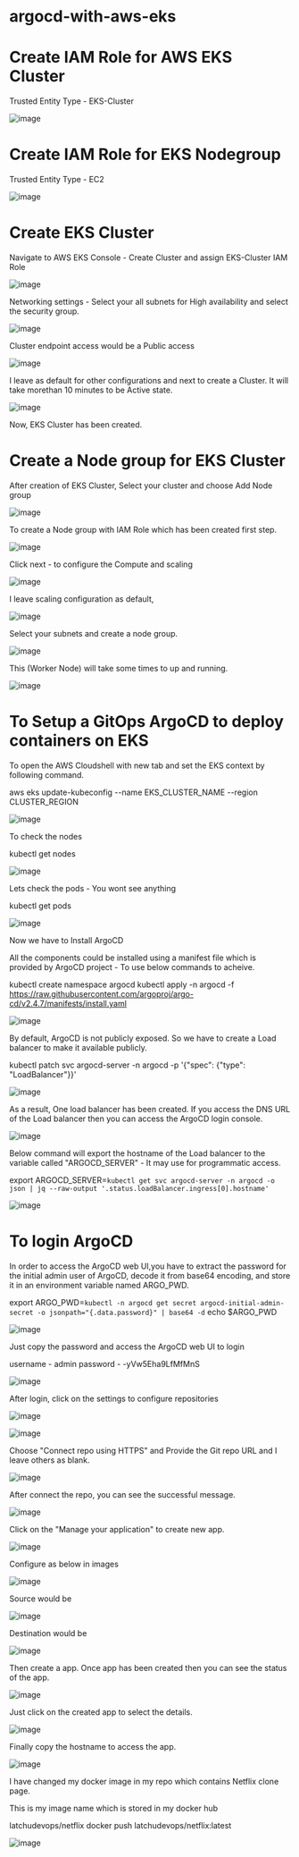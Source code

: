 # argocd-with-aws-eks

# Create IAM Role for AWS EKS Cluster

Trusted Entity Type - EKS-Cluster

![image](https://github.com/kohlidevops/argocd-with-aws-eks/assets/100069489/3cbf3bfa-b80c-4e98-8712-57a60b1bf46f)

# Create IAM Role for EKS Nodegroup

Trusted Entity Type - EC2

![image](https://github.com/kohlidevops/argocd-with-aws-eks/assets/100069489/dbe5c164-81fa-4407-8545-0fa42b066054)

# Create EKS Cluster

Navigate to AWS EKS Console - Create Cluster and assign EKS-Cluster IAM Role

![image](https://github.com/kohlidevops/argocd-with-aws-eks/assets/100069489/610aa971-2e46-4d65-826e-263f522baf69)

Networking settings - Select your all subnets for High availability and select the security group.

![image](https://github.com/kohlidevops/argocd-with-aws-eks/assets/100069489/c7b0003d-03a6-4abe-855a-5b3380749aae)

Cluster endpoint access would be a Public access

![image](https://github.com/kohlidevops/argocd-with-aws-eks/assets/100069489/1b4dee57-33dc-4d1a-808c-428c8e1d5d5d)

I leave as default for other configurations and next to create a Cluster. It will take morethan 10 minutes to be Active state.

![image](https://github.com/kohlidevops/argocd-with-aws-eks/assets/100069489/7f1565c4-c00d-4e5a-af01-1e49f0f1b0ef)

Now, EKS Cluster has been created.

# Create a Node group for EKS Cluster

After creation of EKS Cluster, Select your cluster and choose Add Node group

![image](https://github.com/kohlidevops/argocd-with-aws-eks/assets/100069489/ef24d51b-b319-4463-a488-e2fca669b179)

To create a Node group with IAM Role which has been created first step.

![image](https://github.com/kohlidevops/argocd-with-aws-eks/assets/100069489/df38f071-f448-4591-ba70-643d20d9765d)

Click next - to configure the Compute and scaling

![image](https://github.com/kohlidevops/argocd-with-aws-eks/assets/100069489/4b0867ef-d524-4f66-bdee-c2df7ddd2ad1)

I leave scaling configuration as default,

![image](https://github.com/kohlidevops/argocd-with-aws-eks/assets/100069489/6cb83ddc-53b1-428b-8814-bf5e05e9ac27)

Select your subnets and create a node group.

![image](https://github.com/kohlidevops/argocd-with-aws-eks/assets/100069489/0926e20b-2d70-492f-a954-624351df6176)

This (Worker Node) will take some times to up and running.

![image](https://github.com/kohlidevops/argocd-with-aws-eks/assets/100069489/6ff1b81e-aaea-4192-875e-bd5494caaf09)

# To Setup a GitOps ArgoCD to deploy containers on EKS

To open the AWS Cloudshell with new tab and set the EKS context by following command.

  aws eks update-kubeconfig --name EKS_CLUSTER_NAME --region CLUSTER_REGION

![image](https://github.com/kohlidevops/argocd-with-aws-eks/assets/100069489/37e439fc-38b6-43e9-9b98-db32b27190d3)

To check the nodes

  kubectl get nodes

![image](https://github.com/kohlidevops/argocd-with-aws-eks/assets/100069489/5c9f5b98-38b8-47c9-9452-4ca8f99ee721)

Lets check the pods - You wont see anything

  kubectl get pods

![image](https://github.com/kohlidevops/argocd-with-aws-eks/assets/100069489/ebb678ea-46a5-4631-8970-893bb1bdba8a)

Now we have to Install ArgoCD

All the components could be installed using a manifest file which is provided by ArgoCD project - To use below commands to acheive.

  kubectl create namespace argocd
  kubectl apply -n argocd -f https://raw.githubusercontent.com/argoproj/argo-cd/v2.4.7/manifests/install.yaml

![image](https://github.com/kohlidevops/argocd-with-aws-eks/assets/100069489/717858a4-1120-4b97-b327-78ff5e2a2c81)

By default, ArgoCD is not publicly exposed. So we have to create a Load balancer to make it available publicly.

  kubectl patch svc argocd-server -n argocd -p '{"spec": {"type": "LoadBalancer"}}'

![image](https://github.com/kohlidevops/argocd-with-aws-eks/assets/100069489/2f22735f-9f39-42c7-9a37-23d937650025)

As a result, One load balancer has been created. If you access the DNS URL of the Load balancer then you can access the ArgoCD login console.

![image](https://github.com/kohlidevops/argocd-with-aws-eks/assets/100069489/a6edbe05-d54d-42a7-8311-a51e839ca61c)

Below command will export the hostname of the Load balancer to the variable called "ARGOCD_SERVER" - It may use for programmatic access.

  export ARGOCD_SERVER=`kubectl get svc argocd-server -n argocd -o json | jq --raw-output '.status.loadBalancer.ingress[0].hostname'`

![image](https://github.com/kohlidevops/argocd-with-aws-eks/assets/100069489/966e72de-a404-4d0a-8e79-999a36379fb3)

# To login ArgoCD

In order to access the ArgoCD web UI,you have to extract the password for the initial admin user of ArgoCD, decode it from base64 encoding, and store it in an environment variable named ARGO_PWD.

  export ARGO_PWD=`kubectl -n argocd get secret argocd-initial-admin-secret -o jsonpath="{.data.password}" | base64 -d`
  echo $ARGO_PWD

![image](https://github.com/kohlidevops/argocd-with-aws-eks/assets/100069489/3dae25c9-4bd7-4bce-9ed4-62f103a3b4f1)

Just copy the password and access the ArgoCD web UI to login

  username - admin
  password - -yVw5Eha9LfMfMnS

![image](https://github.com/kohlidevops/argocd-with-aws-eks/assets/100069489/9720ae9d-33c4-4ffe-b8ef-abad6070e9b3)

After login, click on the settings to configure repositories

![image](https://github.com/kohlidevops/argocd-with-aws-eks/assets/100069489/74f62dfe-5183-40f1-8557-bfbc193fffd7)

![image](https://github.com/kohlidevops/argocd-with-aws-eks/assets/100069489/0ec5163a-0216-436d-8e54-29baf0ae2663)

Choose "Connect repo using HTTPS" and Provide the Git repo URL and I leave others as blank.

![image](https://github.com/kohlidevops/argocd-with-aws-eks/assets/100069489/9a1392f4-a2ed-46dd-9a8a-48a6893eae00)

After connect the repo, you can see the successful message.

![image](https://github.com/kohlidevops/argocd-with-aws-eks/assets/100069489/ff7d22d4-193d-47c0-812d-41e07b44307f)

Click on the "Manage your application" to create new app.

![image](https://github.com/kohlidevops/argocd-with-aws-eks/assets/100069489/0aa1776b-9f8a-43c3-a30c-2fce4b224e99)

Configure as below in images

![image](https://github.com/kohlidevops/argocd-with-aws-eks/assets/100069489/14e568c8-5de1-4e06-88e6-95eb0c168581)

Source would be

![image](https://github.com/kohlidevops/argocd-with-aws-eks/assets/100069489/42e9f8c2-0ef3-4f62-a149-32a535164866)

Destination would be

![image](https://github.com/kohlidevops/argocd-with-aws-eks/assets/100069489/1bb0fed8-45d4-43a7-9f19-0f11ebe3c2e3)

Then create a app. Once app has been created then you can see the status of the app.

![image](https://github.com/kohlidevops/argocd-with-aws-eks/assets/100069489/dd414424-9bba-4a98-84ea-d57cd7462b94)

Just click on the created app to select the details.

![image](https://github.com/kohlidevops/argocd-with-aws-eks/assets/100069489/9f4b2f84-0fb9-4633-8640-6800a20cb3e2)

Finally copy the hostname to access the app.

![image](https://github.com/kohlidevops/argocd-with-aws-eks/assets/100069489/20205b81-ac0d-41a0-a056-00c3fa62a57c)

I have changed my docker image in my repo which contains Netflix clone page.

This is my image name which is stored in my docker hub

  latchudevops/netflix
  docker push latchudevops/netflix:latest

![image](https://github.com/kohlidevops/argocd-with-aws-eks/assets/100069489/0a0e7a5d-4ea6-44a0-90da-b06c816d29c7)

